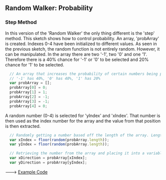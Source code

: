 ## Random Walker: Probability

### Step Method
In this version of the 'Random Walker' the only thing different is the 'step' method. This sketch shows how to control probability. An array, 'probArray' is created. Indexes 0-4 have been initialized to different values. As seen in the previous sketch, the random function is not entirely random. However, it can be manipulated. In the array there are two '-1', two '0' and one '1'. Therefore there is a 40% chance for '-1' or '0' to be selected and 20% chance for '1' to be selected.

```js
  // An array that increases the probability of certain numbers being picked
  // '-1' has 40%, '0' has 40%, '1' has 20%
  var probArray = [];
  probArray[0] = 0;
  probArray[1] = 1;
  probArray[2] = -1;
  probArray[3] = -1;
  probArray[4] = 0;
```

A random number (0-4) is selected for 'yIndex' and 'xIndex'. That number is then used as the index number for the array and the value from that position is then extracted.

```js
  // Randomly getting a number based off the length of the array. Length is 5. Random number 0-5
  var xIndex = floor(random(probArray.length));
  var yIndex = floor(random(probArray.length));

  // Retrieving the number from the array and placing it into a variable
  var xDirection = probArray[xIndex];
  var yDirection = probArray[yIndex];
```

---> [Example Code](https://cilliantighe.github.io/Interactive_Graphics_P5/01_randomness/04_Random_Walker_With_Probability/)
